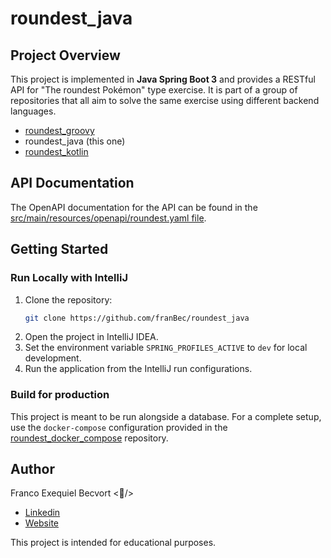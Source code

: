 # roundest_java

## Project Overview
This project is implemented in **Java Spring Boot 3** and provides a RESTful API for "The roundest Pokémon" type exercise. It is part of a group of repositories that all aim to solve the same exercise using different backend languages.

- [roundest_groovy](https://github.com/franBec/roundest_groovy)
- roundest_java (this one)
- [roundest_kotlin](https://github.com/franBec/roundest_kotlin)

## API Documentation
The OpenAPI documentation for the API can be found in the [src/main/resources/openapi/roundest.yaml file](https://github.com/franBec/roundest_java/blob/main/src/main/resources/openapi/roundest.yaml).

## Getting Started

### Run Locally with IntelliJ
1. Clone the repository:
    ```bash
    git clone https://github.com/franBec/roundest_java
    ```
2. Open the project in IntelliJ IDEA.
3. Set the environment variable `SPRING_PROFILES_ACTIVE` to `dev` for local development.
4. Run the application from the IntelliJ run configurations.

### Build for production

This project is meant to be run alongside a database. For a complete setup, use the `docker-compose` configuration provided in the [roundest_docker_compose](https://github.com/franBec/roundest_docker_compose) repository.

## Author
Franco Exequiel Becvort <🐤/>
- [Linkedin](https://www.linkedin.com/in/franco-becvort/)
- [Website](https://pollito.dev/)

This project is intended for educational purposes.
